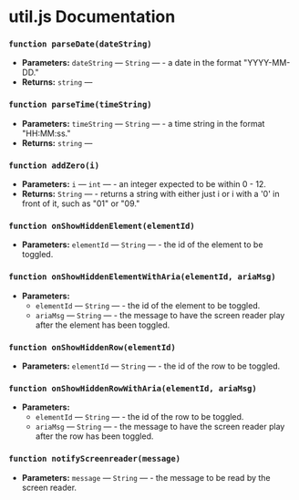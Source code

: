 

#

# util.js Documentation

### `function parseDate(dateString)`

 * **Parameters:** `dateString` — `String` — - a date in the format "YYYY-MM-DD."
 * **Returns:** `string` — 

### `function parseTime(timeString)`

 * **Parameters:** `timeString` — `String` — - a time string in the format "HH:MM:ss."
 * **Returns:** `string` — 

### `function addZero(i)`

 * **Parameters:** `i` — `int` — - an integer expected to be within 0 - 12.
 * **Returns:** `String` — - returns a string with either just i or i with a '0' in front of it, such as "01" or "09."

### `function onShowHiddenElement(elementId)`

 * **Parameters:** `elementId` — `String` — - the id of the element to be toggled.

### `function onShowHiddenElementWithAria(elementId, ariaMsg)`

 * **Parameters:**
   * `elementId` — `String` — - the id of the element to be toggled.
   * `ariaMsg` — `String` — - the message to have the screen reader play after the element has been toggled.

### `function onShowHiddenRow(elementId)`

 * **Parameters:** `elementId` — `String` — - the id of the row to be toggled.

### `function onShowHiddenRowWithAria(elementId, ariaMsg)`

 * **Parameters:**
   * `elementId` — `String` — - the id of the row to be toggled.
   * `ariaMsg` — `String` — - the message to have the screen reader play after the row has been toggled.

### `function notifyScreenreader(message)`

 * **Parameters:** `message` — `String` — - the message to be read by the screen reader.
